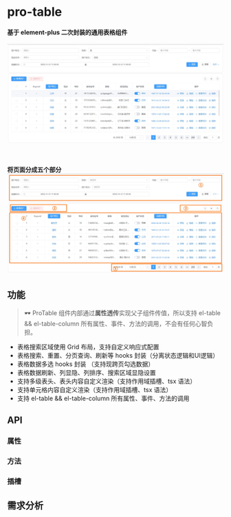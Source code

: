 # pro-table
<h4>基于 element-plus 二次封装的通用表格组件</h4>

![use](public/use.jpg)

<br/>

**将页面分成五个部分**
![five](public/five.jpg)


## 功能
> 🕶 ProTable 组件内部通过**属性透传**实现父子组件传值，所以支持 el-table && el-table-column 所有属性、事件、方法的调用，不会有任何心智负担。

- 表格搜索区域使用 Grid 布局，支持自定义响应式配置
- 表格搜索、重置、分页查询、刷新等 hooks 封装（分离状态逻辑和UI逻辑）
- 表格数据多选 hooks 封装 （支持现跨页勾选数据）
- 表格数据刷新、列显隐、列排序、搜索区域显隐设置
- 支持多级表头、表头内容自定义渲染（支持作用域插槽、tsx 语法）
- 支持单元格内容自定义渲染（支持作用域插槽、tsx 语法）
- 支持 el-table && el-table-column 所有属性、事件、方法的调用

## API

### 属性





### 方法

### 插槽


## 需求分析